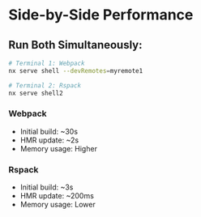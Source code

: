 ---
---

# Side-by-Side Performance

<div class="mt-8">
<h2>Run Both Simultaneously:</h2>

```bash
# Terminal 1: Webpack
nx serve shell --devRemotes=myremote1

# Terminal 2: Rspack
nx serve shell2
```

<div v-click class="mt-8 grid grid-cols-2 gap-4">
  <div class="p-4 border rounded">
    <h3>Webpack</h3>
    <ul>
      <li>Initial build: ~30s</li>
      <li>HMR update: ~2s</li>
      <li>Memory usage: Higher</li>
    </ul>
  </div>

  <div class="p-4 border rounded">
    <h3>Rspack</h3>
    <ul>
      <li>Initial build: ~3s</li>
      <li>HMR update: ~200ms</li>
      <li>Memory usage: Lower</li>
    </ul>
  </div>
</div>
</div>

